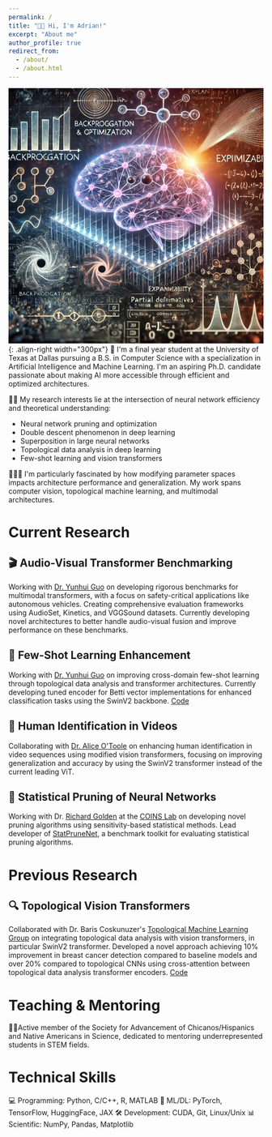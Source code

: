 ```yaml
---
permalink: /
title: "👋🏼 Hi, I'm Adrian!"
excerpt: "About me"
author_profile: true
redirect_from: 
  - /about/
  - /about.html
---
```


![My Research Interests](/images/io.jpeg){: .align-right width="300px"}
📖 I'm a final year student at the University of Texas at Dallas pursuing a B.S. in Computer Science with a specialization in Artificial Intelligence and Machine Learning. I'm an aspiring Ph.D. candidate passionate about making AI more accessible through efficient and optimized architectures.

🕵🏼 My research interests lie at the intersection of neural network efficiency and theoretical understanding:
- Neural network pruning and optimization
- Double descent phenomenon in deep learning
- Superposition in large neural networks
- Topological data analysis in deep learning
- Few-shot learning and vision transformers

👨🏽‍💻 I'm particularly fascinated by how modifying parameter spaces impacts architecture performance and generalization. My work spans computer vision, topological machine learning, and multimodal architectures.

# Current Research

## 🎬 Audio-Visual Transformer Benchmarking
Working with [Dr. Yunhui Guo](https://yunhuiguo.github.io/) on developing rigorous benchmarks for multimodal transformers, with a focus on safety-critical applications like autonomous vehicles. Creating comprehensive evaluation frameworks using AudioSet, Kinetics, and VGGSound datasets. Currently developing novel architectures to better handle audio-visual fusion and improve performance on these benchmarks.

## 🎯 Few-Shot Learning Enhancement
Working with [Dr. Yunhui Guo](https://yunhuiguo.github.io/) on improving cross-domain few-shot learning through topological data analysis and transformer architectures. Currently developing tuned encoder for Betti vector implementations for enhanced classification tasks using the SwinV2 backbone. [Code](https://github.com/axr2718/TopoFewShot)

## 🎥 Human Identification in Videos
Collaborating with [Dr. Alice O'Toole](https://labs.utdallas.edu/facelab/) on enhancing human identification in video sequences using modified vision transformers, focusing on improving generalization and accuracy by using the SwinV2 transformer instead of the current leading ViT.

## 🧮 Statistical Pruning of Neural Networks
Working with Dr. [Richard Golden](https://personal.utdallas.edu/~golden/) at the [COINS Lab](https://labs.utdallas.edu/coinslab/) on developing novel pruning algorithms using sensitivity-based statistical methods. Lead developer of [StatPruneNet](https://github.com/coinslab/StatPruneNet/tree/main), a benchmark toolkit for evaluating statistical pruning algorithms.

# Previous Research
## 🔍 Topological Vision Transformers
Collaborated with Dr. Baris Coskunuzer's [Topological Machine Learning Group](https://sites.google.com/view/topo-ml) on integrating topological data analysis with vision transformers, in particular SwinV2 transformer. Developed a novel approach achieving 10% improvement in breast cancer detection compared to baseline models and over 20% compared to topological CNNs using cross-attention between topological data analysis transformer encoders. [Code](https://github.com/axr2718/TopoVT)

# Teaching & Mentoring
👨‍🏫Active member of the Society for Advancement of Chicanos/Hispanics and Native Americans in Science, dedicated to mentoring underrepresented students in STEM fields.

# Technical Skills
💻 Programming: Python, C/C++, R, MATLAB
🤖 ML/DL: PyTorch, TensorFlow, HuggingFace, JAX
🛠️ Development: CUDA, Git, Linux/Unix
📊 Scientific: NumPy, Pandas, Matplotlib
